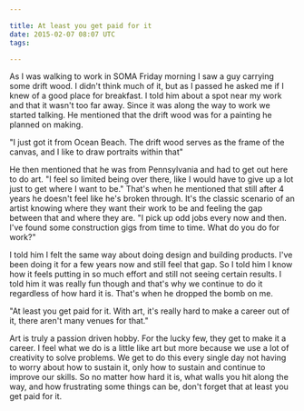 ```yaml
---

title: At least you get paid for it
date: 2015-02-07 08:07 UTC
tags:

---
```


As I was walking to work in SOMA Friday morning I saw a guy carrying some drift wood. I didn't think much of it, but as I passed he asked me if I knew of a good place for breakfast. I told him about a spot near my work and that it wasn't too far away. Since it was along the way to work we started talking. He mentioned that the drift wood was for a painting he planned on making.

"I just got it from Ocean Beach. The drift wood serves as the frame of the canvas, and I like to draw portraits within that"

He then mentioned that he was from Pennsylvania and had to get out here to do art. "I feel so limited being over there, like I would have to give up a lot just to get where I want to be." That's when he mentioned that still after 4 years he doesn't feel like he's broken through. It's the classic scenario of an artist knowing where they want their work to be and feeling the gap between that and where they are. "I pick up odd jobs every now and then. I've found some construction gigs from time to time. What do you do for work?"

I told him I felt the same way about doing design and building products. I've been doing it for a few years now and still feel that gap. So I told him I know how it feels putting in so much effort and still not seeing certain results. I told him it was really fun though and that's why we continue to do it regardless of how hard it is. That's when he dropped the bomb on me.

"At least you get paid for it. With art, it's really hard to make a career out of it, there aren't many venues for that."

Art is truly a passion driven hobby. For the lucky few, they get to make it a career. I feel what we do is a little like art but more because we use a lot of creativity to solve problems. We get to do this every single day not having to worry about how to sustain it, only how to sustain and continue to improve our skills. So no matter how hard it is, what walls you hit along the way, and how frustrating some things can be, don't forget that at least you get paid for it.